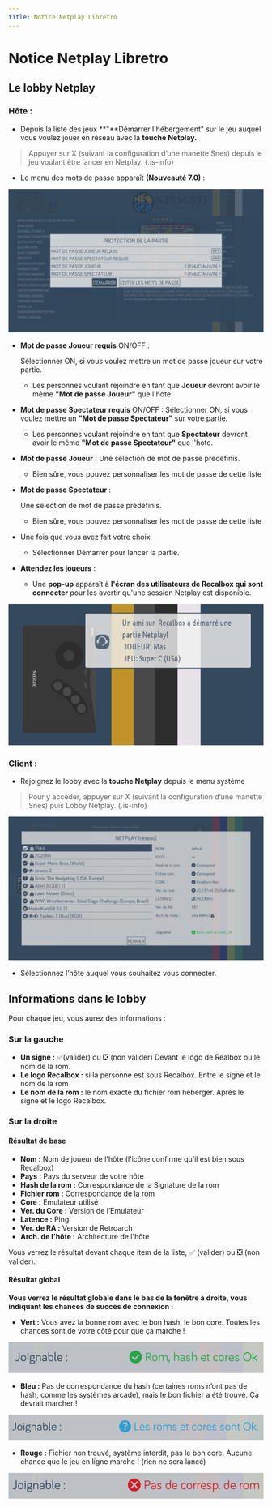 ```yaml
---
title: Notice Netplay Libretro
---
```


# Notice Netplay Libretro

## Le lobby Netplay

### **Hôte :**

* Depuis la liste des jeux **"**Démarrer l'hébergement" sur le jeu auquel vous voulez jouer en réseau avec la **touche Netplay.**


>Appuyer sur X \(suivant la configuration d’une manette Snes\) depuis le jeu voulant être lancer en Netplay.
{.is-info}

* Le menu des mots de passe apparaît **\(Nouveauté 7.0\)** :

![](/migration-images/usage-basique/fonctionnalites/netplay-jeux-en-ligne/image%20%2811%29.png)

* **Mot de passe Joueur requis** ON/OFF :

  Sélectionner ON, si vous voulez mettre un mot de passe joueur sur votre partie.

  * Les personnes voulant rejoindre en tant que **Joueur** devront avoir le même **"Mot de passe Joueur"** que l'hote.

* **Mot de passe Spectateur requis** ON/OFF : Sélectionner ON, si vous voulez mettre un **"Mot de passe Spectateur"** sur votre partie.
  * Les personnes voulant rejoindre en tant que **Spectateur** devront avoir le même **"Mot de passe Spectateur"** que l'hote.
* **Mot de passe Joueur** : Une sélection de mot de passe prédéfinis.
  * Bien sûre, vous pouvez personnaliser les mot de passe de cette liste
* **Mot de passe Spectateur** :

  Une sélection de mot de passe prédéfinis.

  * Bien sûre, vous pouvez personnaliser les mot de passe de cette liste

* Une fois que vous avez fait votre choix
  * Sélectionner Démarrer pour lancer la partie.
* **Attendez les joueurs** :
  * Une **pop-up** apparaît à **l'écran des utilisateurs de Recalbox qui sont connecter** pour les avertir qu'une session Netplay est disponible.

![](/migration-images/usage-basique/fonctionnalites/netplay-jeux-en-ligne/image%20%2887%29.png)

### **Client :**

* Rejoignez le lobby avec la **touche Netplay** depuis le menu système


>Pour y accéder, appuyer sur X \(suivant la configuration d’une manette Snes\) puis Lobby Netplay.
{.is-info}

![](/migration-images/usage-basique/fonctionnalites/netplay-jeux-en-ligne/image%20%28110%29.png)

* Sélectionnez l’hôte auquel vous souhaitez vous connecter.

## Informations dans le lobby

Pour chaque jeu, vous aurez des informations :

### Sur la gauche

* **Un signe :** ✅\(valider\) ou ❎ \(non valider\) Devant le logo de Realbox ou le nom de la rom.
* **Le logo Recalbox :** si la personne est sous Recalbox. Entre le signe et le nom de la rom
* **Le nom de la rom :** le nom exacte du fichier rom héberger. Après le signe et le logo Recalbox.

### Sur la droite

#### Résultat de base

* **Nom :** Nom de joueur de l'hôte \(l'icône confirme qu’il est bien sous Recalbox\)
* **Pays :** Pays du serveur de votre hôte
* **Hash de la rom :** Correspondance de la Signature de la rom
* **Fichier rom :** Correspondance de la rom
* **Core :** Emulateur utilisé
* **Ver. du Core :** Version de l’Emulateur
* **Latence :** Ping
* **Ver. de RA :** Version de Retroarch
* **Arch. de l'hôte :** Architecture de l'hôte

Vous verrez le résultat devant chaque item de la liste, ✅ \(valider\) ou ​❎ \(non valider\).



#### Résultat global

**Vous verrez le résultat globale dans le bas de la fenêtre à droite, vous indiquant les chances de succès de connexion :**

* **Vert :** Vous avez la bonne rom avec le bon hash, le bon core. Toutes les chances sont de votre côté pour que ça marche !

![](/migration-images/usage-basique/fonctionnalites/netplay-jeux-en-ligne/netplay-lobby-ok.png)

* **Bleu :** Pas de correspondance du hash \(certaines roms n’ont pas de hash, comme les systèmes arcade\), mais le bon fichier a été trouvé. Ça devrait marcher !

![](/migration-images/usage-basique/fonctionnalites/netplay-jeux-en-ligne/netplay-ok-nok.png)

* **Rouge :** Fichier non trouvé, système interdit, pas le bon core. Aucune chance que le jeu en ligne marche ! \(rien ne sera lancé\)

![](/migration-images/usage-basique/fonctionnalites/netplay-jeux-en-ligne/netplay-nok.png)

